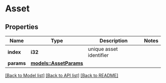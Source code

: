 # Asset

## Properties

Name | Type | Description | Notes
------------ | ------------- | ------------- | -------------
**index** | **i32** | unique asset identifier | 
**params** | [**models::AssetParams**](AssetParams.md) |  | 

[[Back to Model list]](../README.md#documentation-for-models) [[Back to API list]](../README.md#documentation-for-api-endpoints) [[Back to README]](../README.md)


